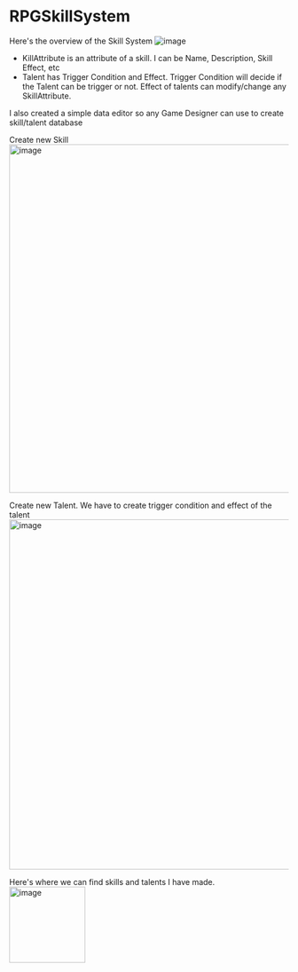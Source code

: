# RPGSkillSystem

Here's the overview of the Skill System
![image](https://user-images.githubusercontent.com/8966115/181376765-933a3d9d-234e-4775-80c8-1872003d501c.png)

- KillAttribute is an attribute of a skill. I can be Name, Description, Skill Effect, etc
- Talent has Trigger Condition and Effect. Trigger Condition will decide if the Talent can be trigger or not. Effect of talents can modify/change any SkillAttribute.


I also created a simple data editor so any Game Designer can use to create skill/talent database

Create new Skill
<img width="628" alt="image" src="https://user-images.githubusercontent.com/8966115/181377437-56f2b6b4-4083-40a4-ae98-3662fdcb73ba.png">

Create new Talent. We have to create trigger condition and effect of the talent
<img width="631" alt="image" src="https://user-images.githubusercontent.com/8966115/181377496-68ddf481-752b-473c-a4f4-4fda921e926f.png">


Here's where we can find skills and talents I have made. 
<img width="137" alt="image" src="https://user-images.githubusercontent.com/8966115/181377344-656eaf98-5997-4d77-bf44-6b35d288040a.png">

